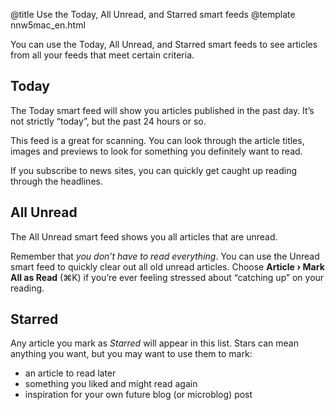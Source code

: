 @title Use the Today, All Unread, and Starred smart feeds
@template nnw5mac_en.html

You can use the Today, All Unread, and Starred smart feeds to see articles from all your feeds that meet certain criteria.


Today
-----

The Today smart feed will show you articles published in the past day. It’s not strictly “today”, but the past 24 hours or so.

This feed is a great for scanning. You can look through the article titles, images and previews to look for something you definitely want to read.

If you subscribe to news sites, you can quickly get caught up reading through the headlines. 


All Unread
----------

The All Unread smart feed shows you all articles that are unread.

Remember that *you don’t have to read everything*. You can use the Unread smart feed to quickly clear out all old unread articles. Choose **Article › Mark All as Read** (⌘K) if you’re ever feeling stressed about “catching up” on your reading.


Starred
-------

Any article you mark as *Starred* will appear in this list. Stars can mean anything you want, but you may want to use them to mark:

- an article to read later
- something you liked and might read again
- inspiration for your own future blog (or microblog) post
